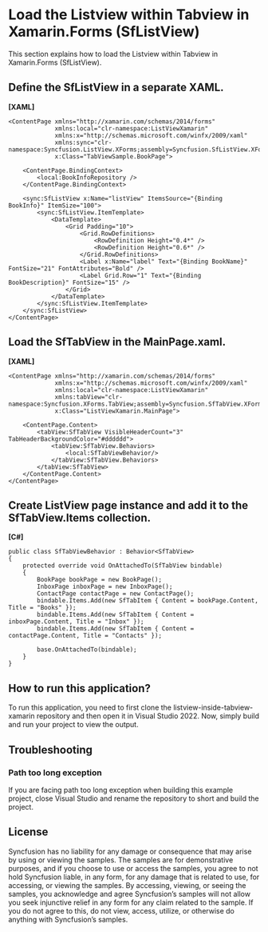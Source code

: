 
# Load the Listview within Tabview in Xamarin.Forms (SfListView)
This section explains how to load the Listview within Tabview in Xamarin.Forms (SfListView).

## Define the SfListView in a separate XAML.

**[XAML]**
```
<ContentPage xmlns="http://xamarin.com/schemas/2014/forms"
             xmlns:local="clr-namespace:ListViewXamarin" 
             xmlns:x="http://schemas.microsoft.com/winfx/2009/xaml"
             xmlns:sync="clr-namespace:Syncfusion.ListView.XForms;assembly=Syncfusion.SfListView.XForms"
             x:Class="TabViewSample.BookPage">
 
    <ContentPage.BindingContext>
        <local:BookInfoRepository />
    </ContentPage.BindingContext>
 
    <sync:SfListView x:Name="listView" ItemsSource="{Binding BookInfo}" ItemSize="100">
        <sync:SfListView.ItemTemplate>
            <DataTemplate>
                <Grid Padding="10">
                    <Grid.RowDefinitions>
                        <RowDefinition Height="0.4*" />
                        <RowDefinition Height="0.6*" />
                    </Grid.RowDefinitions>
                    <Label x:Name="label" Text="{Binding BookName}" FontSize="21" FontAttributes="Bold" />
                    <Label Grid.Row="1" Text="{Binding BookDescription}" FontSize="15" />
                </Grid>
            </DataTemplate>
        </sync:SfListView.ItemTemplate>
    </sync:SfListView>
</ContentPage>
```

## Load the SfTabView in the MainPage.xaml.

**[XAML]**
```
<ContentPage xmlns="http://xamarin.com/schemas/2014/forms"
             xmlns:x="http://schemas.microsoft.com/winfx/2009/xaml"
             xmlns:local="clr-namespace:ListViewXamarin"
             xmlns:tabView="clr-namespace:Syncfusion.XForms.TabView;assembly=Syncfusion.SfTabView.XForms"
             x:Class="ListViewXamarin.MainPage">
 
    <ContentPage.Content>
        <tabView:SfTabView VisibleHeaderCount="3" TabHeaderBackgroundColor="#dddddd">
            <tabView:SfTabView.Behaviors>
                <local:SfTabViewBehavior/>
            </tabView:SfTabView.Behaviors>
        </tabView:SfTabView>
    </ContentPage.Content>
</ContentPage>
```

## Create ListView page instance and add it to the SfTabView.Items collection.

**[C#]**
```
public class SfTabViewBehavior : Behavior<SfTabView>
{
    protected override void OnAttachedTo(SfTabView bindable)
    {
        BookPage bookPage = new BookPage();
        InboxPage inboxPage = new InboxPage();
        ContactPage contactPage = new ContactPage();
        bindable.Items.Add(new SfTabItem { Content = bookPage.Content, Title = "Books" });
        bindable.Items.Add(new SfTabItem { Content = inboxPage.Content, Title = "Inbox" });
        bindable.Items.Add(new SfTabItem { Content = contactPage.Content, Title = "Contacts" });
 
        base.OnAttachedTo(bindable);
    }
}
```
## How to run this application?

To run this application, you need to first clone the listview-inside-tabview-xamarin repository and then open it in Visual Studio 2022. Now, simply build and run your project to view the output.

## <a name="troubleshooting"></a>Troubleshooting ##
### Path too long exception
If you are facing path too long exception when building this example project, close Visual Studio and rename the repository to short and build the project.

## License

Syncfusion has no liability for any damage or consequence that may arise by using or viewing the samples. The samples are for demonstrative purposes, and if you choose to use or access the samples, you agree to not hold Syncfusion liable, in any form, for any damage that is related to use, for accessing, or viewing the samples. By accessing, viewing, or seeing the samples, you acknowledge and agree Syncfusion’s samples will not allow you seek injunctive relief in any form for any claim related to the sample. If you do not agree to this, do not view, access, utilize, or otherwise do anything with Syncfusion’s samples.